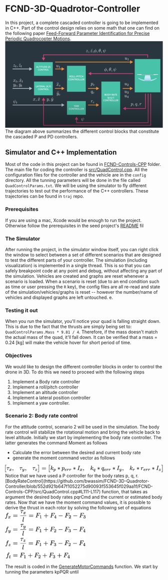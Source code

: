 # FCND-3D-Quadrotor-Controller
In this project, a complete cascaded controller is going to be implemented in C++. Part of the control design relies on some math that one can find on the following paper [Feed-Forward Parameter Identification for Precise Periodic
Quadrocopter Motions](http://www.dynsyslab.org/wp-content/papercite-data/pdf/schoellig-acc12.pdf). 
![Cascaded PID controller](./images/pid0.png)
The diagram above summarizes the different control blocks that constitute the cascaded P and PD controllers.

## Simulator and C++ Implementation
Most of the code in this project can be found in [FCND-Controls-CPP](https://github.com/bwassim/FCND-3D-Quadrotor-Controller/tree/master/FCND-Controls-CPP) folder. The main file for coding the controller is [src/QuadControl.cpp](https://github.com/bwassim/FCND-3D-Quadrotor-Controller/tree/master/FCND-Controls-CPP/src). All the configuration files for the controller and the vehicle are in the `config` directory. All the tunning parameters will be done in the file called `QuadControlParams.txt`. We will be using the simulator to fly different trajectories to test out the performance of the C++ controllers. These trajectories can be found in `traj` repo.
### Prerequisites
If you are using a mac, Xcode would be enough to run the project. Otherwise follow the prerequisites in the seed project's [README](https://github.com/udacity/FCND-Controls-CPP) fil

### The Simulator 
After running the project, in the simulator window itself, you can right click the window to select between a set of different scenarios that are designed to test the different parts of your controller.
The simulation (including visualization) is implemented in a single thread. This is so that you can safely breakpoint code at any point and debug, without affecting any part of the simulation.
Vehicles are created and graphs are reset whenever a scenario is loaded. When a scenario is reset (due to an end condition such as time or user pressing the `R` key), the config files are all re-read and state of the simulation/vehicles/graphs is reset -- however the number/name of vehicles and displayed graphs are left untouched.
e.
### Testing it out
When you run the simulator, you'll notice your quad is falling straight down. This is due to the fact that the thrusts are simply being set to:
`QuadControlParams.Mass * 9.81 / 4`. Therefore, if the mass doesn't match the actual mass of the quad, it'll fall down.
It can be verified that a mass = 0.24 [kg] will make the vehicle hover for short period of time. 
### Objectives
We would like to design the different controller blocks in order to control the drone in 3D. To do this we need to proceed with the following steps 
1. Implement a Body rate controller
2. Implement a roll/pitch controller 
3. Implement an altitude controller 
4. Implement a lateral position controller
5. Implement a yaw controller.


### Scenario 2: Body rate control
For the attitude control, scenario 2 will be used in the simulation. The body rate control will stabilize the rotational motion and bring the vehicle back to level altitude.
Initially we start by implementing the body rate controller. The latter generates the command Moment as follows 
- Calculate the error between the desired and current body rate
- generate the moment command vector as follows 

<img src="./images/cmdMoment.png" width="1400"/>
Notice that we have used a P controller for the body rates p, q, r. [BodyRateControl](https://github.com/bwassim/FCND-3D-Quadrotor-Controller/blob/552d921b647f1052275d90093f553645f029aa1f/FCND-Controls-CPP/src/QuadControl.cpp#L111-L117) function, that takes as argument the desired body rates pqrCmd and the current or estimated body rates.
Now that we have the moment command values, it is possible to derive the thrust in each rotor by solving the following set of equations

<img src="./images/thrust_equations.png" width="257"/>

The result is coded in the [GenerateMotorCommands](https://github.com/bwassim/FCND-3D-Quadrotor-Controller/blob/552d921b647f1052275d90093f553645f029aa1f/FCND-Controls-CPP/src/QuadControl.cpp#L73-L82) function. We start by tunning the parameters kpPQR until